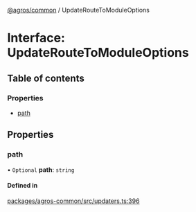 [@agros/common](../index.md) / UpdateRouteToModuleOptions

# Interface: UpdateRouteToModuleOptions

## Table of contents

### Properties

- [path](UpdateRouteToModuleOptions.md#path)

## Properties

### <a id="path" name="path"></a> path

• `Optional` **path**: `string`

#### Defined in

[packages/agros-common/src/updaters.ts:396](https://github.com/agrosjs/agros/blob/f31aa82/packages/agros-common/src/updaters.ts#L396)
